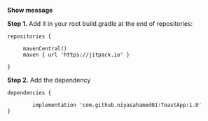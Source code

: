 **Show message**

**Step 1.** Add it in your root build.gradle at the end of repositories:

	repositories {
 
		 mavenCentral()
		 maven { url 'https://jitpack.io' }
   
	}

**Step 2.** Add the dependency

        
	dependencies {

	        implementation 'com.github.niyasahamed01:ToastApp:1.0'
	}

